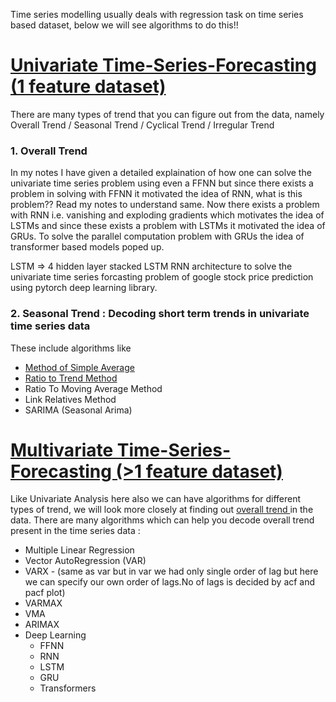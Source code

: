 Time series modelling usually deals with regression task on time series based dataset, below we will see algorithms to do this!!

# <ins> Univariate Time-Series-Forecasting (1 feature dataset) </ins>
There are many types of trend that you can figure out from the data, namely Overall Trend / Seasonal Trend / Cyclical Trend / Irregular Trend
### 1. Overall Trend



In my notes I have given a detailed explaination of how one can solve the univariate time series problem using even a FFNN but since there exists a problem in solving with FFNN it motivated the idea of RNN, what is this problem?? Read my notes to understand same. Now there exists a problem with RNN i.e. vanishing and exploding gradients which motivates the idea of LSTMs and since these exists a problem with LSTMs it motivated the idea of GRUs. To solve the parallel computation problem with GRUs the idea of transformer based models poped up.


LSTM => 4 hidden layer stacked LSTM RNN architecture to solve the univariate time series forcasting problem of google stock price prediction using pytorch deep learning library.



### 2. Seasonal Trend : Decoding short term trends in univariate time series data
These include algorithms like 
- [Method of Simple Average](https://github.com/khetansarvesh/Time-Series-Modelling/blob/main/seasonal_trend/Simple%20Average.pdf)
- [Ratio to Trend Method](https://github.com/khetansarvesh/Time-Series-Modelling/blob/main/seasonal_trend/Ratio%20To%20Trend.pdf)
- Ratio To Moving Average Method
- Link Relatives Method
- SARIMA (Seasonal Arima)



# <ins> Multivariate Time-Series-Forecasting (>1 feature dataset) </ins>
Like Univariate Analysis here also we can have algorithms for different types of trend, we will look more closely at finding out <ins> overall trend </ins> in the data. There are many algorithms which can help you decode overall trend present in the time series data :
- Multiple Linear Regression
- Vector AutoRegression (VAR)
- VARX - (same as var but in var we had only single order of  lag but here we can specify our own order of lags.No of lags is decided by acf and pacf plot)
- VARMAX
- VMA
- ARIMAX
- Deep Learning
    - FFNN
    - RNN
    - LSTM
    - GRU
    - Transformers



